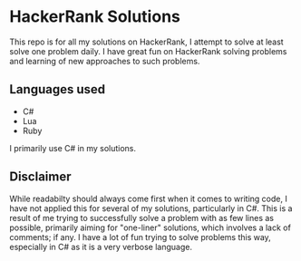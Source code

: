 # HackerRank Solutions

This repo is for all my solutions on HackerRank, I attempt to solve at least solve one problem daily.
I have great fun on HackerRank solving problems and learning of new approaches to such problems.

## Languages used

* C#
* Lua
* Ruby

I primarily use C# in my solutions.

## Disclaimer

While readabilty should always come first when it comes to writing code, I have not applied this for several of my solutions, particularly in C#.
This is a result of me trying to successfully solve a problem with as few lines as possible, primarily aiming for "one-liner" solutions, which involves a lack of comments; if any. I have a lot of fun trying to solve problems this way, especially in C# as it is a very verbose language.

